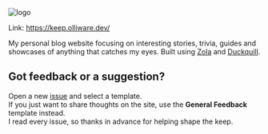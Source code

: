 ![logo](https://github.com/user-attachments/assets/46c56c9a-3fb8-4827-87ae-bb664bc09ef5)

Link: https://keep.olliware.dev/

My personal blog website focusing on interesting stories, trivia, guides and showcases of anything that catches my eyes.
Built using [Zola](https://www.getzola.org/) and [Duckquill](https://www.getzola.org/themes/duckquill/).

## Got feedback or a suggestion?

Open a new [issue](https://github.com/OlliWare/theKeep/issues) and select a template.  
If you just want to share thoughts on the site, use the **General Feedback** template instead.  
I read every issue, so thanks in advance for helping shape the keep.
